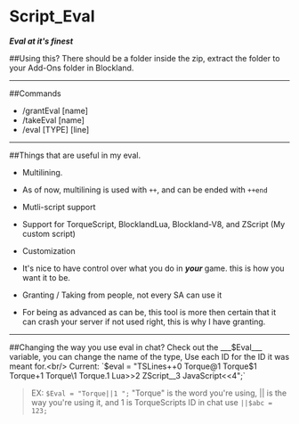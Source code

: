 # Script_Eval
___Eval at it's finest___

##Using this?
    There should be a folder inside the zip, extract the folder to your Add-Ons folder in Blockland.

___

##Commands
* /grantEval [name]
* /takeEval [name]
* /eval [TYPE] [line]

___

##Things that are useful in my eval.
* Multilining. <br/>
 - As of now, multilining is used with `++`, and can be ended with `++end`
* Mutli-script support <br/>
 - Support for TorqueScript, BlocklandLua, Blockland-V8, and ZScript (My custom script)
* Customization <br/>
 - It's nice to have control over what you do in ***your*** game. this is how you want it to be.
* Granting / Taking from people, not every SA can use it<br/>
 - For being as advanced as can be, this tool is more then certain that it can crash your server if not used right, this is why I have granting.

___

##Changing the way you use eval in chat?
Check out the ___$Eval___ variable, you can change the name of the type, Use each ID for the ID it was meant for.<br/>
Current: `$eval = "TSLines++0 Torque@1 Torque$1 Torque+1 Torque\\1 Torque.1 Lua>>2 ZScript__3 JavaScript<<4";`<br/>
> EX: `$Eval = "Torque||1 ";` "Torque" is the word you're using, || is the way you're using it, and 1 is TorqueScripts ID
in chat use `||$abc = 123;`
